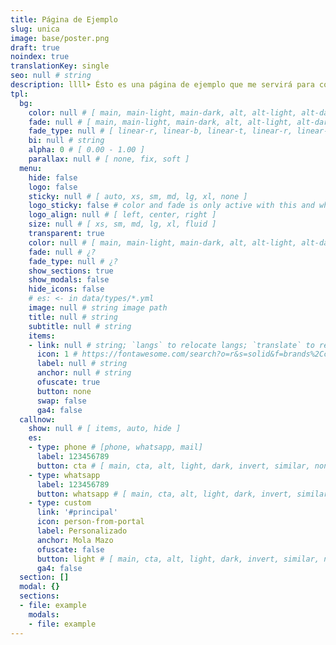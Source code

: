 ```yaml
---
title: Página de Ejemplo
slug: unica
image: base/poster.png
draft: true
noindex: true
translationKey: single
seo: null # string
description: llll➤ Ésto es una página de ejemplo que me servirá para copiar y pegar valores ✅ by lorensansol.
tpl:
  bg:
    color: null # [ main, main-light, main-dark, alt, alt-light, alt-dark, cta, cta-light, cta-dark, white, light, gray, dark, black, invert, similar ]
    fade: null # [ main, main-light, main-dark, alt, alt-light, alt-dark, cta, cta-light, cta-dark, white, light, gray, dark, black, invert, similar ]
    fade_type: null # [ linear-r, linear-b, linear-t, linear-r, linear-l, linear-tr, linear-br, linear-tl, linear-bl, circle, circle-alt, radial, radial-alt ]
    bi: null # string
    alpha: 0 # [ 0.00 - 1.00 ]
    parallax: null # [ none, fix, soft ]
  menu:
    hide: false
    logo: false
    sticky: null # [ auto, xs, sm, md, lg, xl, none ]
    logo_sticky: false # color and fade is only active with this and when screen < sticky
    logo_align: null # [ left, center, right ]
    size: null # [ xs, sm, md, lg, xl, fluid ]
    transparent: true
    color: null # [ main, main-light, main-dark, alt, alt-light, alt-dark, cta, cta-light, cta-dark, white, light, gray, dark, black, invert, similar ]
    fade: null # ¿?
    fade_type: null # ¿?
    show_sections: true
    show_modals: false
    hide_icons: false
    # es: <- in data/types/*.yml
    image: null # string image path
    title: null # string
    subtitle: null # string
    items:
    - link: null # string; `langs` to relocate langs; `translate` to relocate translate
      icon: 1 # https://fontawesome.com/search?o=r&s=solid&f=brands%2Cclassic
      label: null # string
      anchor: null # string
      ofuscate: true
      button: none
      swap: false
      ga4: false
  callnow:
    show: null # [ items, auto, hide ]
    es:
    - type: phone # [phone, whatsapp, mail]
      label: 123456789
      button: cta # [ main, cta, alt, light, dark, invert, similar, none ]
    - type: whatsapp
      label: 123456789
      button: whatsapp # [ main, cta, alt, light, dark, invert, similar, none ]
    - type: custom
      link: '#principal'
      icon: person-from-portal
      label: Personalizado
      anchor: Mola Mazo
      ofuscate: false
      button: light # [ main, cta, alt, light, dark, invert, similar, none ]
      ga4: false
  section: []
  modal: {}
  sections:
  - file: example
    modals:
    - file: example
---
```

